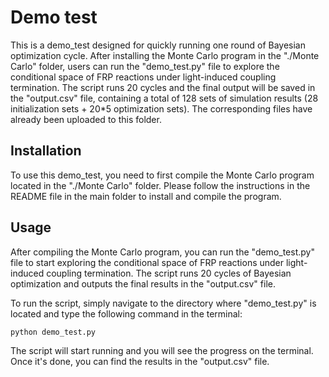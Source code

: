 # Demo test

This is a demo_test designed for quickly running one round of Bayesian optimization cycle. After installing the Monte Carlo program in the "./Monte Carlo" folder, users can run the "demo_test.py" file to explore the conditional space of FRP reactions under light-induced coupling termination. The script runs 20 cycles and the final output will be saved in the "output.csv" file, containing a total of 128 sets of simulation results (28 initialization sets + 20*5 optimization sets). The corresponding files have already been uploaded to this folder.

## Installation
To use this demo_test, you need to first compile the Monte Carlo program located in the "./Monte Carlo" folder. Please follow the instructions in the README file in the main folder to install and compile the program.

## Usage
After compiling the Monte Carlo program, you can run the "demo_test.py" file to start exploring the conditional space of FRP reactions under light-induced coupling termination. The script runs 20 cycles of Bayesian optimization and outputs the final results in the "output.csv" file.

To run the script, simply navigate to the directory where "demo_test.py" is located and type the following command in the terminal:
```
python demo_test.py
```
The script will start running and you will see the progress on the terminal. Once it's done, you can find the results in the "output.csv" file.

